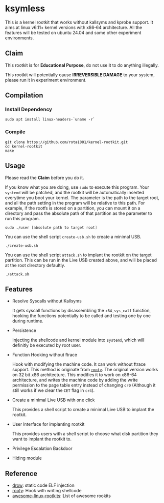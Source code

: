 # ksymless

This is a kernel rootkit that works without kallsyms and kprobe support. It aims at linux v6.11+ kernel versions with x86-64 architecture. All the features will be tested on ubuntu 24.04 and some other experiment environments.

## Claim
This rootkit is for **Educational Purpose**, do not use it to do anything illegally.

This rootkit will potentially cause **IRREVERSIBLE DAMAGE** to your system, please run it in experiment environment.

## Compilation
### Install Dependency
```
sudo apt install linux-headers-`uname -r`
```

### Compile
```
git clone https://github.com/rota1001/kernel-rootkit.git
cd kernel-rootkit
make
```
## Usage
Please read the **Claim** before you do it.

If you know what you are doing, use `sudo` to execute this program. Your `systemd` will be patched, and the rootkit will be automatically inserted everytime you boot your kernel.
The parameter is the path to the target root, and all the path setting in the program will be relative to this path. For example, if the rootfs is stored on a partition, you can mount it on a directory and pass the absolute path of that partition as the parameter to run this program.
```
sudo ./user [absolute path to target root]
```

You can use the shell script `create-usb.sh` to create a minimal USB.
```
./create-usb.sh
```

You can use the shell script `attack.sh` to implant the rootkit on the target partition. This can be run in the Live USB created above, and will be placed at the root directory defaultly.
```
./attack.sh
```

## Features
- Resolve Syscalls without Kallsyms

  It gets syscall functions by disassembling the `x64_sys_call` function, hooking the functions potentially to be called and testing one by one during runtime.
- Persistence

  Injecting the shellcode and kernel module into `systemd`, which will definitly be executed by root user.
- Function Hooking without ftrace

  Hook with modifying the machine code. It can work without ftrace support. This method is originate from [`rooty`](https://github.com/jermeyyy/rooty). The original version works on 32 bit x86 architecture. This modifies it to work on x86-64 architecture, and writes the machine code by adding the write permission to the page table entry instead of changing `cr0` (Although it still works if we clear the `CET` flag in `cr4`).

- Create a minimal Live USB with one click

  This provides a shell script to create a minimal Live USB to implant the rootkit.

- User Interface for implanting rootkit

  This provides users with a shell script to choose what disk partition they want to implant the rootkit to.

- Privilege Escalation Backdoor

- Hiding module
## Reference
- [drow](https://github.com/zznop/drow): static code ELF injection
- [rooty](https://github.com/jermeyyy/rooty): Hook with writing shellcode
- [awesome-linux-rootkits](https://github.com/milabs/awesome-linux-rootkits): List of awesome rookits

